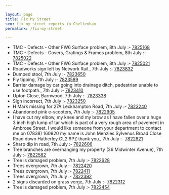 ```yaml
---

layout: page
title: Fix My Street
seo: fix my street reports in Cheltenham
permalink: /fix-my-street

---
```


<!-- fix_marker starts -->

- TMC - Defects - Other FW6  Surface problem, 8th July :- [7825168](https://www.fixmystreet.com/report/7825168)
- TMC - Defects - Covers, Gratings & Frames problem, 8th July :- [7825022](https://www.fixmystreet.com/report/7825022)
- TMC - Defects - Other FW6  Surface problem, 8th July :- [7825021](https://www.fixmystreet.com/report/7825021)
- Roadworks sign left by Network Rail., 7th July :- [7823832](https://www.fixmystreet.com/report/7823832)
- Dumped stool, 7th July :- [7823650](https://www.fixmystreet.com/report/7823650)
- Fly tipping, 7th July :- [7823589](https://www.fixmystreet.com/report/7823589)
- Barrier damage by car going into drainage ditch, pedestrian unable to use footpath., 7th July :- [7823410](https://www.fixmystreet.com/report/7823410)
- Upton Close, Barnwood, 7th July :- [7823338](https://www.fixmystreet.com/report/7823338)
- Sign incorrect, 7th July :- [7823250](https://www.fixmystreet.com/report/7823250)
- H Mark missing for 27A Leckhampton Road, 7th July :- [7823240](https://www.fixmystreet.com/report/7823240)
- Abandoned pink e-scooters, 7th July :- [7822905](https://www.fixmystreet.com/report/7822905)
- I have cut my elbow, my knee and my brow as I have fallen over a huge 3 inch high lump of tar which is part of a very rough area of pavement in Ambrose Street. I would like someone from your department to contact me on 07838) 160920 my name is John Menzies Sylvenus Broad Close Road down Hatherley GL2 9PZ thank you., 7th July :- [7822821](https://www.fixmystreet.com/report/7822821)
- Sharp dip in road, 7th July :- [7822606](https://www.fixmystreet.com/report/7822606)
- Tree branches are overhanging my property (36 Midwinter Avenue), 7th July :- [7822582](https://www.fixmystreet.com/report/7822582)
- Tree is damaged problem, 7th July :- [7822628](https://www.fixmystreet.com/report/7822628)
- Trees overgrown, 7th July :- [7822420](https://www.fixmystreet.com/report/7822420)
- Trees overgrown, 7th July :- [7822411](https://www.fixmystreet.com/report/7822411)
- Trees overgrown, 7th July :- [7822392](https://www.fixmystreet.com/report/7822392)
- 2 signs discarded on grass verge, 7th July :- [7822312](https://www.fixmystreet.com/report/7822312)
- Tree is damaged problem, 7th July :- [7822454](https://www.fixmystreet.com/report/7822454)

<!-- fix_marker ends -->